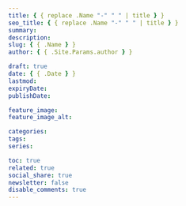 ```yaml
---
title: { { replace .Name "-" " " | title } }
seo_title: { { replace .Name "-" " " | title } }
summary:
description:
slug: { { .Name } }
author: { { .Site.Params.author } }

draft: true
date: { { .Date } }
lastmod:
expiryDate:
publishDate:

feature_image:
feature_image_alt:

categories:
tags:
series:

toc: true
related: true
social_share: true
newsletter: false
disable_comments: true
---
```

